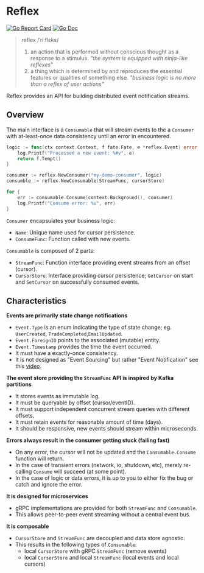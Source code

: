 # Reflex
[![Go Report Card](https://goreportcard.com/badge/github.com/luno/reflex?style=flat-square)](https://goreportcard.com/report/github.com/luno/reflex)
[![Go Doc](https://img.shields.io/badge/godoc-reference-blue.svg?style=flat-square)](http://godoc.org/github.com/luno/reflex)

> reflex /ˈriːflɛks/
>
>  1. an action that is performed without conscious thought as a response to a stimulus.
>  *"the system is equipped with ninja-like reflexes"*
>  2. a thing which is determined by and reproduces the essential features or qualities of something else.
>  *"business logic is no more than a reflex of user actions"*

Reflex provides an API for building distributed event notification streams.

## Overview

The main interface is a `Consumable` that will stream events to the a `Consumer` with at-least-once data consistency until an error in encountered.

```go
logic := func(ctx context.Context, f fate.Fate, e *reflex.Event) error {
	log.Printf("Processed a new event: %#v", e)
	return f.Tempt()
}

consumer := reflex.NewConsumer("my-demo-consumer", logic)
consumble := reflex.NewConsumable(StreamFunc, cursorStore)

for {
	err := consumable.Consume(context.Background(), consumer)
	log.Printf("Consume error: %v", err)
}
```

`Consumer` encapsulates your business logic:
- `Name`: Unique name used for cursor persistence.
- `ConsumeFunc`: Function called with new events.

`Consumable` is composed of 2 parts:
- `StreamFunc`: Function interface providing event streams from an offset (cursor).
- `CursorStore`: Interface providing cursor persistence; `GetCursor` on start and `SetCursor` on successfully consumed events. 

## Characteristics

**Events are primarily state change notifications**

- `Event.Type` is an enum indicating the type of state change; eg. `UserCreated`, `TradeCompleted`,`EmailUpdated`.
- `Event.ForeignID` points to the associated (mutable) entity.
- `Event.Timestamp` provides the time the event occurred.
- It must have a exactly-once consistency.
- It is not designed as "Event Sourcing" but rather "Event Notification" see this [video](https://youtu.be/STKCRSUsyP0).
  
**The event store providing the `StreamFunc` API is inspired by Kafka partitions**

- It stores events as immutable log.
- It must be queryable by offset (cursor/eventID).
- It must support independent concurrent stream queries with different offsets. 
- It must retain events for reasonable amount of time (days).
- It should be responsive, new events should stream within microseconds. 
  
**Errors always result in the consumer getting stuck (failing fast)**

- On any error, the cursor will not be updated and the `Consumable.Consume` function will return.
- In the case of transient errors (network, io, shutdown, etc), merely re-calling `Consume` will succeed (at some point).
- In the case of logic or data errors, it is up to you to either fix the bug or catch and ignore the error.  
  
**It is designed for microservices**

- gRPC implementations are provided for both `StreamFunc` and `Consumable`.
- This allows peer-to-peer event streaming without a central event bus.

**It is composable**

- `CursorStore` and `StreamFunc` are decoupled and data store agnostic.
- This results in the following types of `Consumable`:
  - local `CursorStore` with gRPC `StreamFunc` (remove events) 
  - local `CursorStore` and local `StreamFunc` (local events and local cursors) 